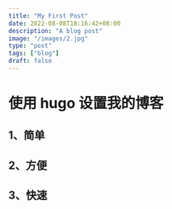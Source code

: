 ```yaml
---
title: "My First Post"
date: 2022-08-08T18:16:42+08:00
description: "A blog post"
image: "/images/2.jpg"
type: "post"
tags: ["blog"]
draft: false
---
```


# 使用 hugo 设置我的博客

## 1、简单

## 2、方便

## 3、快速